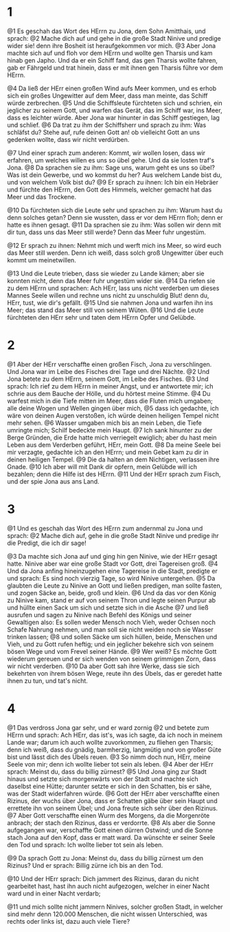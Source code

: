 # 1
@1 Es geschah das Wort des HErrn zu Jona, dem Sohn Amitthais, und sprach: @2 Mache dich auf und gehe in die große Stadt Ninive und predige wider sie! denn ihre Bosheit ist heraufgekommen vor mich. @3 Aber Jona machte sich auf und floh vor dem HErrn und wollte gen Tharsis und kam hinab gen Japho. Und da er ein Schiff fand, das gen Tharsis wollte fahren, gab er Fährgeld und trat hinein, dass er mit ihnen gen Tharsis führe vor dem HErrn. 

@4 Da ließ der HErr einen großen Wind aufs Meer kommen, und es erhob sich ein großes Ungewitter auf dem Meer, dass man meinte, das Schiff würde zerbrechen. @5 Und die Schiffsleute fürchteten sich und schrien, ein jeglicher zu seinem Gott, und warfen das Gerät, das im Schiff war, ins Meer, dass es leichter würde. Aber Jona war hinunter in das Schiff gestiegen, lag und schlief. @6 Da trat zu ihm der Schiffsherr und sprach zu ihm: Was schläfst du? Stehe auf, rufe deinen Gott an! ob vielleicht Gott an uns gedenken wollte, dass wir nicht verdürben. 

@7 Und einer sprach zum anderen: Kommt, wir wollen losen, dass wir erfahren, um welches willen es uns so übel gehe. Und da sie losten traf's Jona. @8 Da sprachen sie zu ihm: Sage uns, warum geht es uns so übel? Was ist dein Gewerbe, und wo kommst du her? Aus welchem Lande bist du, und von welchem Volk bist du? @9 Er sprach zu ihnen: Ich bin ein Hebräer und fürchte den HErrn, den Gott des Himmels, welcher gemacht hat das Meer und das Trockene. 

@10 Da fürchteten sich die Leute sehr und sprachen zu ihm: Warum hast du denn solches getan? Denn sie wussten, dass er vor dem HErrn floh; denn er hatte es ihnen gesagt. @11 Da sprachen sie zu ihm: Was sollen wir denn mit dir tun, dass uns das Meer still werde? Denn das Meer fuhr ungestüm. 

@12 Er sprach zu ihnen: Nehmt mich und werft mich ins Meer, so wird euch das Meer still werden. Denn ich weiß, dass solch groß Ungewitter über euch kommt um meinetwillen. 

@13 Und die Leute trieben, dass sie wieder zu Lande kämen; aber sie konnten nicht, denn das Meer fuhr ungestüm wider sie. @14 Da riefen sie zu dem HErrn und sprachen: Ach HErr, lass uns nicht verderben um dieses Mannes Seele willen und rechne uns nicht zu unschuldig Blut! denn du, HErr, tust, wie dir's gefällt. @15 Und sie nahmen Jona und warfen ihn ins Meer; das stand das Meer still von seinem Wüten. @16 Und die Leute fürchteten den HErr sehr und taten dem HErrn Opfer und Gelübde.

# 2
@1 Aber der HErr verschaffte einen großen Fisch, Jona zu verschlingen. Und Jona war im Leibe des Fisches drei Tage und drei Nächte. @2 Und Jona betete zu dem HErrn, seinem Gott, im Leibe des Fisches. @3 Und sprach: Ich rief zu dem HErrn in meiner Angst, und er antwortete mir; ich schrie aus dem Bauche der Hölle, und du hörtest meine Stimme. @4 Du warfest mich in die Tiefe mitten im Meer, dass die Fluten mich umgaben; alle deine Wogen und Wellen gingen über mich, @5 dass ich gedachte, ich wäre von deinen Augen verstoßen, ich würde deinen heiligen Tempel nicht mehr sehen. @6 Wasser umgaben mich bis an mein Leben, die Tiefe umringte mich; Schilf bedeckte mein Haupt. @7 Ich sank hinunter zu der Berge Gründen, die Erde hatte mich verriegelt ewiglich; aber du hast mein Leben aus dem Verderben geführt, HErr, mein Gott. @8 Da meine Seele bei mir verzagte, gedachte ich an den HErrn; und mein Gebet kam zu dir in deinen heiligen Tempel. @9 Die da halten an dem Nichtigen, verlassen ihre Gnade. @10 Ich aber will mit Dank dir opfern, mein Gelübde will ich bezahlen; denn die Hilfe ist des HErrn. @11 Und der HErr sprach zum Fisch, und der spie Jona aus ans Land.

# 3
@1 Und es geschah das Wort des HErrn zum andernmal zu Jona und sprach: @2 Mache dich auf, gehe in die große Stadt Ninive und predige ihr die Predigt, die ich dir sage! 

@3 Da machte sich Jona auf und ging hin gen Ninive, wie der HErr gesagt hatte. Ninive aber war eine große Stadt vor Gott, drei Tagereisen groß. @4 Und da Jona anfing hineinzugehen eine Tagereise in die Stadt, predigte er und sprach: Es sind noch vierzig Tage, so wird Ninive untergehen. @5 Da glaubten die Leute zu Ninive an Gott und ließen predigen, man sollte fasten, und zogen Säcke an, beide, groß und klein. @6 Und da das vor den König zu Ninive kam, stand er auf von seinem Thron und legte seinen Purpur ab und hüllte einen Sack um sich und setzte sich in die Asche @7 und ließ ausrufen und sagen zu Ninive nach Befehl des Königs und seiner Gewaltigen also: Es sollen weder Mensch noch Vieh, weder Ochsen noch Schafe Nahrung nehmen, und man soll sie nicht weiden noch sie Wasser trinken lassen; @8 und sollen Säcke um sich hüllen, beide, Menschen und Vieh, und zu Gott rufen heftig; und ein jeglicher bekehre sich von seinem bösen Wege und vom Frevel seiner Hände. @9 Wer weiß? Es möchte Gott wiederum gereuen und er sich wenden von seinem grimmigen Zorn, dass wir nicht verderben. @10 Da aber Gott sah ihre Werke, dass sie sich bekehrten von ihrem bösen Wege, reute ihn des Übels, das er geredet hatte ihnen zu tun, und tat's nicht.

# 4
@1 Das verdross Jona gar sehr, und er ward zornig @2 und betete zum HErrn und sprach: Ach HErr, das ist's, was ich sagte, da ich noch in meinem Lande war; darum ich auch wollte zuvorkommen, zu fliehen gen Tharsis; denn ich weiß, dass du gnädig, barmherzig, langmütig und von großer Güte bist und lässt dich des Übels reuen. @3 So nimm doch nun, HErr, meine Seele von mir; denn ich wollte lieber tot sein als leben. @4 Aber der HErr sprach: Meinst du, dass du billig zürnest? @5 Und Jona ging zur Stadt hinaus und setzte sich morgenwärts von der Stadt und machte sich daselbst eine Hütte; darunter setzte er sich in den Schatten, bis er sähe, was der Stadt widerfahren würde. @6 Gott der HErr aber verschaffte einen Rizinus, der wuchs über Jona, dass er Schatten gäbe über sein Haupt und errettete ihn von seinem Übel; und Jona freute sich sehr über den Rizinus. @7 Aber Gott verschaffte einen Wurm des Morgens, da die Morgenröte anbrach; der stach den Rizinus, dass er verdorrte. @8 Als aber die Sonne aufgegangen war, verschaffte Gott einen dürren Ostwind; und die Sonne stach Jona auf den Kopf, dass er matt ward. Da wünschte er seiner Seele den Tod und sprach: Ich wollte lieber tot sein als leben. 

@9 Da sprach Gott zu Jona: Meinst du, dass du billig zürnest um den Rizinus? Und er sprach: Billig zürne ich bis an den Tod. 

@10 Und der HErr sprach: Dich jammert des Rizinus, daran du nicht gearbeitet hast, hast ihn auch nicht aufgezogen, welcher in einer Nacht ward und in einer Nacht verdarb; 

@11 und mich sollte nicht jammern Ninives, solcher großen Stadt, in welcher sind mehr denn 120.000 Menschen, die nicht wissen Unterschied, was rechts oder links ist, dazu auch viele Tiere?
